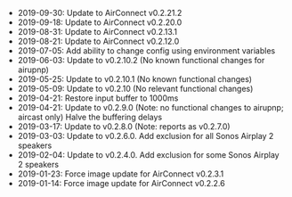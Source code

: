 - 2019-09-30: Update to AirConnect v0.2.21.2
- 2019-09-18: Update to AirConnect v0.2.20.0
- 2019-08-31: Update to AirConnect v0.2.13.1
- 2019-08-21: Update to AirConnect v0.2.12.0
- 2019-07-05: Add ability to change config using environment variables
- 2019-06-03: Update to v0.2.10.2 (No known functional changes for airupnp)
- 2019-05-25: Update to v0.2.10.1 (No known functional changes)
- 2019-05-09: Update to v0.2.10 (No relevant functional changes)
- 2019-04-21: Restore input buffer to 1000ms
- 2019-04-21: Update to v0.2.9.0 (Note: no functional changes to airupnp; aircast only)
              Halve the buffering delays 
- 2019-03-17: Update to v0.2.8.0 (Note: reports as v0.2.7.0)
- 2019-03-03: Update to v0.2.6.0. Add exclusion for all Sonos Airplay 2 speakers
- 2019-02-04: Update to v0.2.4.0. Add exclusion for some Sonos Airplay 2 speakers
- 2019-01-23: Force image update for AirConnect v0.2.3.1
- 2019-01-14: Force image update for AirConnect v0.2.2.6
